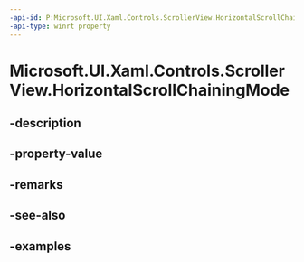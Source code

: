 ```yaml
---
-api-id: P:Microsoft.UI.Xaml.Controls.ScrollerView.HorizontalScrollChainingMode
-api-type: winrt property
---
```


<!-- Property syntax.
public ScrollerChainingMode HorizontalScrollChainingMode { get;  set; }
-->

# Microsoft.UI.Xaml.Controls.ScrollerView.HorizontalScrollChainingMode

## -description

## -property-value

## -remarks

## -see-also

## -examples

